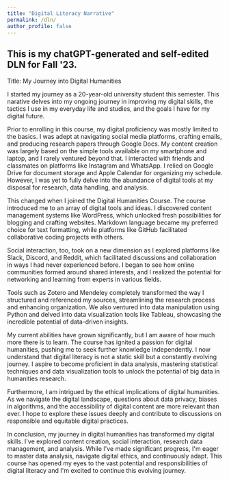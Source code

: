 ```yaml
---
title: "Digital Literacy Narrative"
permalink: /dln/
author_profile: false
---
```



## This is my chatGPT-generated and self-edited DLN for Fall '23.


Title: My Journey into Digital Humanities

I started my journey as a 20-year-old university student this semester. This narative delves into my ongoing journey in improving my digital skills, the tactics I use in my everyday life and studies, and the goals I have for my digital future.

Prior to enrolling in this course, my digital proficiency was mostly limited to the basics. I was adept at navigating social media platforms, crafting emails, and producing research papers through Google Docs. My content creation was largely based on the simple tools available on my smartphone and laptop, and I rarely ventured beyond that. I interacted with friends and classmates on platforms like Instagram and WhatsApp. I relied on Google Drive for document storage and Apple Calendar for organizing my schedule. However, I was yet to fully delve into the abundance of digital tools at my disposal for research, data handling, and analysis.

This changed when I joined the Digital Humanities Course. The course introduced me to an array of digital tools and ideas. I discovered content management systems like WordPress, which unlocked fresh possibilities for blogging and crafting websites. Markdown language became my preferred choice for text formatting, while platforms like GitHub facilitated collaborative coding projects with others.

Social interaction, too, took on a new dimension as I explored platforms like Slack, Discord, and Reddit, which facilitated discussions and collaboration in ways I had never experienced before. I began to see how online communities formed around shared interests, and I realized the potential for networking and learning from experts in various fields.

Tools such as Zotero and Mendeley completely transformed the way I structured and referenced my sources, streamlining the research process and enhancing organization. We also ventured into data manipulation using Python and delved into data visualization tools like Tableau, showcasing the incredible potential of data-driven insights.

My current abilities have grown significantly, but I am aware of how much more there is to learn. The course has ignited a passion for digital humanities, pushing me to seek further knowledge independently. I now understand that digital literacy is not a static skill but a constantly evolving journey. I aspire to become proficient in data analysis, mastering statistical techniques and data visualization tools to unlock the potential of big data in humanities research.

Furthermore, I am intrigued by the ethical implications of digital humanities. As we navigate the digital landscape, questions about data privacy, biases in algorithms, and the accessibility of digital content are more relevant than ever. I hope to explore these issues deeply and contribute to discussions on responsible and equitable digital practices.

In conclusion, my journey in digital humanities has transformed my digital skills. I've explored content creation, social interaction, research data management, and analysis. While I've made significant progress, I'm eager to master data analysis, navigate digital ethics, and continuously adapt. This course has opened my eyes to the vast potential and responsibilities of digital literacy and I'm excited to continue this evolving journey.

